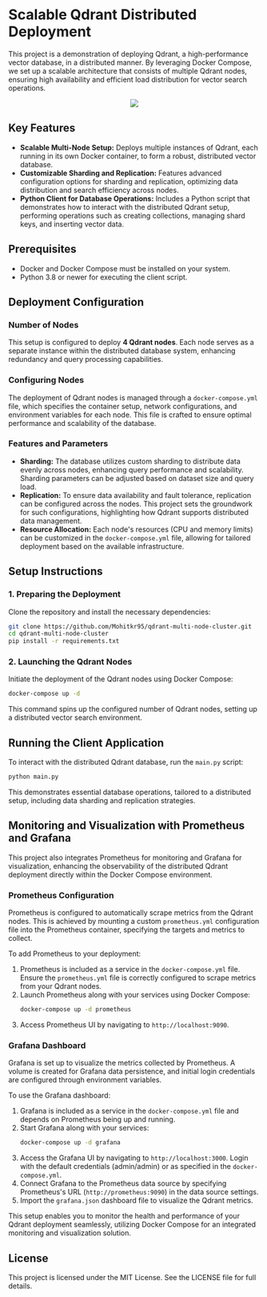 # Scalable Qdrant Distributed Deployment

This project is a demonstration of deploying Qdrant, a high-performance vector database, in a distributed manner. By leveraging Docker Compose, we set up a scalable architecture that consists of multiple Qdrant nodes, ensuring high availability and efficient load distribution for vector search operations.

<p align="center">
  <img src="https://qdrant.tech/images/logo_with_text.svg">
</p>

## Key Features

- **Scalable Multi-Node Setup:** Deploys multiple instances of Qdrant, each running in its own Docker container, to form a robust, distributed vector database.
- **Customizable Sharding and Replication:** Features advanced configuration options for sharding and replication, optimizing data distribution and search efficiency across nodes.
- **Python Client for Database Operations:** Includes a Python script that demonstrates how to interact with the distributed Qdrant setup, performing operations such as creating collections, managing shard keys, and inserting vector data.

## Prerequisites

- Docker and Docker Compose must be installed on your system.
- Python 3.8 or newer for executing the client script.

## Deployment Configuration

### Number of Nodes

This setup is configured to deploy **4 Qdrant nodes**. Each node serves as a separate instance within the distributed database system, enhancing redundancy and query processing capabilities.

### Configuring Nodes

The deployment of Qdrant nodes is managed through a `docker-compose.yml` file, which specifies the container setup, network configurations, and environment variables for each node. This file is crafted to ensure optimal performance and scalability of the database.

### Features and Parameters

- **Sharding:** The database utilizes custom sharding to distribute data evenly across nodes, enhancing query performance and scalability. Sharding parameters can be adjusted based on dataset size and query load.
- **Replication:** To ensure data availability and fault tolerance, replication can be configured across the nodes. This project sets the groundwork for such configurations, highlighting how Qdrant supports distributed data management.
- **Resource Allocation:** Each node's resources (CPU and memory limits) can be customized in the `docker-compose.yml` file, allowing for tailored deployment based on the available infrastructure.

## Setup Instructions

### 1. Preparing the Deployment

Clone the repository and install the necessary dependencies:

```bash
git clone https://github.com/Mohitkr95/qdrant-multi-node-cluster.git
cd qdrant-multi-node-cluster
pip install -r requirements.txt
```

### 2. Launching the Qdrant Nodes

Initiate the deployment of the Qdrant nodes using Docker Compose:

```bash
docker-compose up -d
```

This command spins up the configured number of Qdrant nodes, setting up a distributed vector search environment.

## Running the Client Application

To interact with the distributed Qdrant database, run the `main.py` script:

```bash
python main.py
```
This demonstrates essential database operations, tailored to a distributed setup, including data sharding and replication strategies.

## Monitoring and Visualization with Prometheus and Grafana

This project also integrates Prometheus for monitoring and Grafana for visualization, enhancing the observability of the distributed Qdrant deployment directly within the Docker Compose environment.

### Prometheus Configuration

Prometheus is configured to automatically scrape metrics from the Qdrant nodes. This is achieved by mounting a custom `prometheus.yml` configuration file into the Prometheus container, specifying the targets and metrics to collect.

To add Prometheus to your deployment:

1. Prometheus is included as a service in the `docker-compose.yml` file. Ensure the `prometheus.yml` file is correctly configured to scrape metrics from your Qdrant nodes.
2. Launch Prometheus along with your services using Docker Compose:
   ```bash
   docker-compose up -d prometheus
   ```
3. Access Prometheus UI by navigating to `http://localhost:9090`.

### Grafana Dashboard

Grafana is set up to visualize the metrics collected by Prometheus. A volume is created for Grafana data persistence, and initial login credentials are configured through environment variables.

To use the Grafana dashboard:

1. Grafana is included as a service in the `docker-compose.yml` file and depends on Prometheus being up and running.
2. Start Grafana along with your services:
   ```bash
   docker-compose up -d grafana
   ```
3. Access the Grafana UI by navigating to `http://localhost:3000`. Login with the default credentials (admin/admin) or as specified in the `docker-compose.yml`.
4. Connect Grafana to the Prometheus data source by specifying Prometheus's URL (`http://prometheus:9090`) in the data source settings.
5. Import the `grafana.json` dashboard file to visualize the Qdrant metrics.

This setup enables you to monitor the health and performance of your Qdrant deployment seamlessly, utilizing Docker Compose for an integrated monitoring and visualization solution.

## License

This project is licensed under the MIT License. See the LICENSE file for full details.
